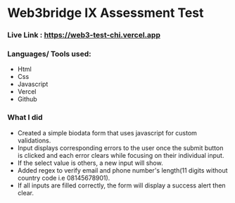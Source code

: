 # Web3bridge IX Assessment Test

### Live Link : https://web3-test-chi.vercel.app

### Languages/ Tools used: 
- Html
- Css
- Javascript
- Vercel
- Github

### What I did 
- Created a simple biodata form that uses javascript for custom validations.
- Input displays corresponding errors to the user once the submit button is clicked and each error clears while focusing on their individual input.
- If the select value is others, a new input will show.
- Added regex to verify email and phone number's length(11 digits without country code i.e 08145678901).
- If all inputs are filled correctly, the form will display a success alert then clear.
